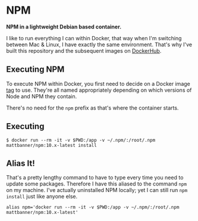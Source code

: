 # NPM
**NPM in a lightweight Debian based container.**

I like to run everything I can within Docker, that way when I'm switching between Mac & Linux, I have exactly the same environment. That's why I've built this repository and the subsequent images on [DockerHub](https://hub.docker.com/r/mattbanner/npm/tags).

## Executing NPM
To execute NPM within Docker, you first need to decide on a Docker image [tag](https://hub.docker.com/r/mattbanner/npm/tags) to use. They're all named appropriately depending on which versions of Node and NPM they contain.

There's no need for the `npm` prefix as that's where the container starts. 

## Executing

```shell script
$ docker run --rm -it -v $PWD:/app -v ~/.npm/:/root/.npm mattbanner/npm:10.x-latest install
```

## Alias It!
That's a pretty lengthy command to have to type every time you need to update some packages. Therefore I have this aliased to the command `npm` on my machine. I've actually uninstalled NPM locally; yet I can still run `npm install` just like anyone else.

```
alias npm='docker run --rm -it -v $PWD:/app -v ~/.npm/:/root/.npm mattbanner/npm:10.x-latest'
```
